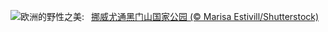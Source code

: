 ![](https://www.bing.com/th?id=OHR.JotunheimenPark_ZH-CN7417034574_UHD.jpg&w=1000)欧洲的野性之美:&nbsp;&ensp;[挪威尤通黑门山国家公园 (© Marisa Estivill/Shutterstock)](https://www.bing.com/th?id=OHR.JotunheimenPark_ZH-CN7417034574_UHD.jpg)
<br><br/>
